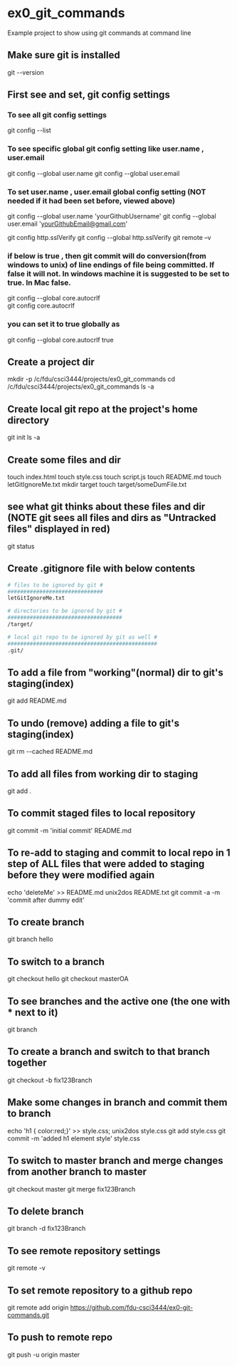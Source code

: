 # ex0_git_commands
Example project to show using git commands at command line

## Make sure git is installed
git --version

## First see and set, git config settings
### To see all git config settings
git config --list

### To see specific global git config setting like user.name , user.email
git config --global user.name
git config --global user.email

### To set user.name , user.email  global config setting (NOT needed if it had been set before, viewed above)
git config --global user.name  'yourGithubUsername'
git config --global user.email 'yourGithubEmail@gmail.com'

git config http.sslVerify 
git config --global http.sslVerify 
git remote –v

### if below is true , then git commit will do conversion(from windows to unix) of line endings of file being committed. If false it will not. In windows machine it is suggested to be set to true. In Mac false.
git config --global core.autocrlf       
git config core.autocrlf

### you can set it to true globally as
git config --global core.autocrlf true

## Create a project dir
mkdir -p /c/fdu/csci3444/projects/ex0_git_commands
cd /c/fdu/csci3444/projects/ex0_git_commands
ls -a

## Create local git repo at the project's home directory
git init
ls -a

## Create some files and dir
touch index.html
touch style.css
touch script.js
touch README.md
touch letGitIgnoreMe.txt
mkdir target
touch target/someDumFile.txt

## see what git thinks about these files and dir (NOTE git sees all files and dirs as "Untracked files" displayed in red)
git status

## Create .gitignore file with below contents
```sh
# files to be ignored by git #
##############################
letGitIgnoreMe.txt

# directories to be ignored by git #
####################################
/target/

# local git repo to be ignored by git as well #
###############################################
.git/
```
## To add a file from "working"(normal) dir to git's staging(index)
git add README.md

## To undo (remove) adding a file to git's staging(index)
git rm --cached README.md

## To add all files from working dir to staging
git add .

## To commit staged files to local repository
git commit -m 'initial commit' README.md

## To re-add to staging and commit to local repo in 1 step of ALL files that were added to staging before they were modified again
echo 'deleteMe' >> README.md
unix2dos README.txt
git commit -a -m 'commit after dummy edit'

## To create branch
git branch hello

## To switch to a branch
git checkout hello
git checkout masterOA

## To see branches and the active one (the one with * next to it)
git branch

## To create a branch and switch to that branch together
git checkout -b fix123Branch

## Make some changes in branch and commit them to branch
echo 'h1 { color:red;}' >> style.css; unix2dos style.css
git add style.css
git commit -m 'added h1 element style' style.css

## To switch to master branch and merge changes from another branch to master
git checkout master
git merge fix123Branch

## To delete branch
git branch -d fix123Branch

## To see remote repository settings
git remote -v

## To set remote repository to a github repo
git remote add origin https://github.com/fdu-csci3444/ex0-git-commands.git

## To push to remote repo
git push -u origin master

